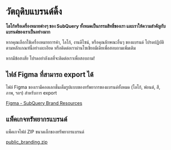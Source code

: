 # วัตถุดิบแบรนด์ดิ้ง

**โลโก้หรือเครื่องหมายต่างๆ ของ SubQuery ทั้งหมดเป็นกรรมสิทธิ์ของเรา และเราให้ความสำคัญกับแบรนด์ของเราเป็นอย่างมาก**

หากคุณเลือกใช้เครื่องหมายการค้า, โลโก้, งานดีไซน์, หรือคุณลักษณะอื่นๆ ของแบรนด์ โปรดปฏิบัติตามหลักเกณฑ์นี้อย่างละเอียด หรือติดต่อเราผ่านโซเชียลมีเดียเพื่อสอบถามเพิ่มเติม

หากมีข้อสงสัย โปรดอย่าลังเลที่จะติดต่อเราเพื่อสอบถาม!

## ไฟล์ Figma ที่สามารถ export ได้

ไฟล์ Figma ของเรามีคอลเลกชั่นเต็มรูปแบบของทรัพยากรของแบรนด์ทั้งหมด (โลโก้, ฟอนต์, สี, ภาพ, ฯลฯ) สำหรับการ export

[Figma - SubQuery Brand Resources](https://www.figma.com/file/AaCXaOcElrlbxq8fz39sJU/SubQuery-Brand-Resources?node-id=3%3A2)

## แพ็คเกจทรัพยากรแบรนด์

แพ็คเกจไฟล์ ZIP ขนาดเล็กของทรัพยากรแบรนด์

[public_branding.zip](https://static.subquery.network/public_branding.zip)